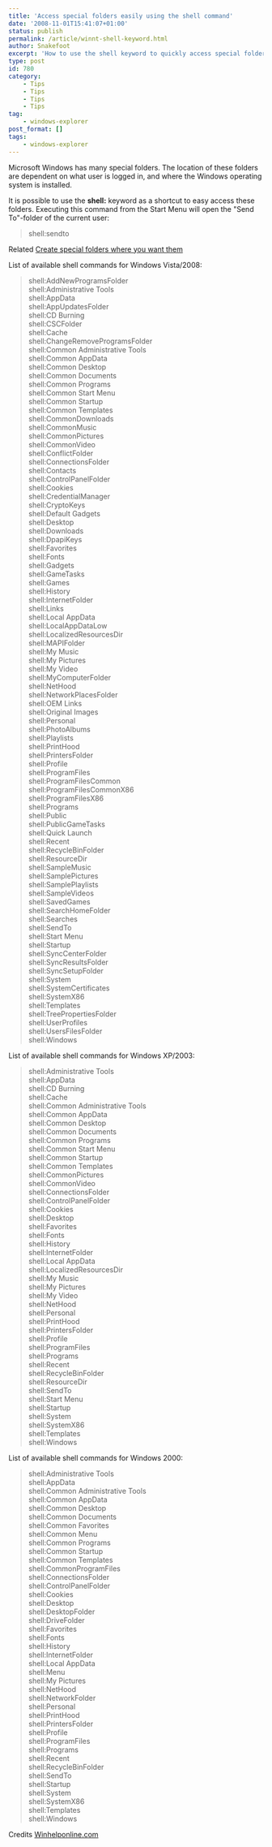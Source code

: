 ```yaml
---
title: 'Access special folders easily using the shell command'
date: '2008-11-01T15:41:07+01:00'
status: publish
permalink: /article/winnt-shell-keyword.html
author: Snakefoot
excerpt: 'How to use the shell keyword to quickly access special folders like the Send To folder.'
type: post
id: 780
category:
    - Tips
    - Tips
    - Tips
    - Tips
tag:
    - windows-explorer
post_format: []
tags:
    - windows-explorer
---
```

Microsoft Windows has many special folders. The location of these folders are dependent on what user is logged in, and where the Windows operating system is installed.  
  
 It is possible to use the **shell:** keyword as a shortcut to easy access these folders. Executing this command from the Start Menu will open the "Send To"-folder of the current user:

> shell:sendto

 Related [Create special folders where you want them](/article/windows-special-folders.html)  
  
 List of available shell commands for Windows Vista/2008:
> shell:AddNewProgramsFolder  
>  shell:Administrative Tools  
>  shell:AppData  
>  shell:AppUpdatesFolder  
>  shell:CD Burning  
>  shell:CSCFolder  
>  shell:Cache  
>  shell:ChangeRemoveProgramsFolder  
>  shell:Common Administrative Tools  
>  shell:Common AppData  
>  shell:Common Desktop  
>  shell:Common Documents  
>  shell:Common Programs  
>  shell:Common Start Menu  
>  shell:Common Startup  
>  shell:Common Templates  
>  shell:CommonDownloads  
>  shell:CommonMusic  
>  shell:CommonPictures  
>  shell:CommonVideo  
>  shell:ConflictFolder  
>  shell:ConnectionsFolder  
>  shell:Contacts  
>  shell:ControlPanelFolder  
>  shell:Cookies  
>  shell:CredentialManager  
>  shell:CryptoKeys  
>  shell:Default Gadgets  
>  shell:Desktop  
>  shell:Downloads  
>  shell:DpapiKeys  
>  shell:Favorites  
>  shell:Fonts  
>  shell:Gadgets  
>  shell:GameTasks  
>  shell:Games  
>  shell:History  
>  shell:InternetFolder  
>  shell:Links  
>  shell:Local AppData  
>  shell:LocalAppDataLow  
>  shell:LocalizedResourcesDir  
>  shell:MAPIFolder  
>  shell:My Music  
>  shell:My Pictures  
>  shell:My Video  
>  shell:MyComputerFolder  
>  shell:NetHood  
>  shell:NetworkPlacesFolder  
>  shell:OEM Links  
>  shell:Original Images  
>  shell:Personal  
>  shell:PhotoAlbums  
>  shell:Playlists  
>  shell:PrintHood  
>  shell:PrintersFolder  
>  shell:Profile  
>  shell:ProgramFiles  
>  shell:ProgramFilesCommon  
>  shell:ProgramFilesCommonX86  
>  shell:ProgramFilesX86  
>  shell:Programs  
>  shell:Public  
>  shell:PublicGameTasks  
>  shell:Quick Launch  
>  shell:Recent  
>  shell:RecycleBinFolder  
>  shell:ResourceDir  
>  shell:SampleMusic  
>  shell:SamplePictures  
>  shell:SamplePlaylists  
>  shell:SampleVideos  
>  shell:SavedGames  
>  shell:SearchHomeFolder  
>  shell:Searches  
>  shell:SendTo  
>  shell:Start Menu  
>  shell:Startup  
>  shell:SyncCenterFolder  
>  shell:SyncResultsFolder  
>  shell:SyncSetupFolder  
>  shell:System  
>  shell:SystemCertificates  
>  shell:SystemX86  
>  shell:Templates  
>  shell:TreePropertiesFolder  
>  shell:UserProfiles  
>  shell:UsersFilesFolder  
>  shell:Windows

 List of available shell commands for Windows XP/2003:
> shell:Administrative Tools  
>  shell:AppData  
>  shell:CD Burning  
>  shell:Cache  
>  shell:Common Administrative Tools  
>  shell:Common AppData  
>  shell:Common Desktop  
>  shell:Common Documents  
>  shell:Common Programs  
>  shell:Common Start Menu  
>  shell:Common Startup  
>  shell:Common Templates  
>  shell:CommonPictures  
>  shell:CommonVideo  
>  shell:ConnectionsFolder  
>  shell:ControlPanelFolder  
>  shell:Cookies  
>  shell:Desktop  
>  shell:Favorites  
>  shell:Fonts  
>  shell:History  
>  shell:InternetFolder  
>  shell:Local AppData  
>  shell:LocalizedResourcesDir  
>  shell:My Music  
>  shell:My Pictures  
>  shell:My Video  
>  shell:NetHood  
>  shell:Personal  
>  shell:PrintHood  
>  shell:PrintersFolder  
>  shell:Profile  
>  shell:ProgramFiles  
>  shell:Programs  
>  shell:Recent  
>  shell:RecycleBinFolder  
>  shell:ResourceDir  
>  shell:SendTo  
>  shell:Start Menu  
>  shell:Startup  
>  shell:System  
>  shell:SystemX86  
>  shell:Templates  
>  shell:Windows

 List of available shell commands for Windows 2000:
> shell:Administrative Tools  
>  shell:AppData  
>  shell:Common Administrative Tools  
>  shell:Common AppData  
>  shell:Common Desktop  
>  shell:Common Documents  
>  shell:Common Favorites  
>  shell:Common Menu  
>  shell:Common Programs  
>  shell:Common Startup  
>  shell:Common Templates  
>  shell:CommonProgramFiles  
>  shell:ConnectionsFolder  
>  shell:ControlPanelFolder  
>  shell:Cookies  
>  shell:Desktop  
>  shell:DesktopFolder  
>  shell:DriveFolder  
>  shell:Favorites  
>  shell:Fonts  
>  shell:History  
>  shell:InternetFolder  
>  shell:Local AppData  
>  shell:Menu  
>  shell:My Pictures  
>  shell:NetHood  
>  shell:NetworkFolder  
>  shell:Personal  
>  shell:PrintHood  
>  shell:PrintersFolder  
>  shell:Profile  
>  shell:ProgramFiles  
>  shell:Programs  
>  shell:Recent  
>  shell:RecycleBinFolder  
>  shell:SendTo  
>  shell:Startup  
>  shell:System  
>  shell:SystemX86  
>  shell:Templates  
>  shell:Windows

 Credits [Winhelponline.com](http://www.winhelponline.com/blog/shell-commands-to-access-the-special-folders/)